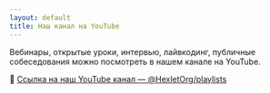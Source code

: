 ```yaml
---
layout: default
title: Наш канал на YouTube
---
```


Вебинары, открытые уроки, интервью, лайвкодинг, публичные собеседования можно посмотреть в нашем канале на YouTube.

🔗 [Ссылка на наш YouTube канал — @HexletOrg/playlists](https://www.youtube.com/@HexletOrg/playlists)
